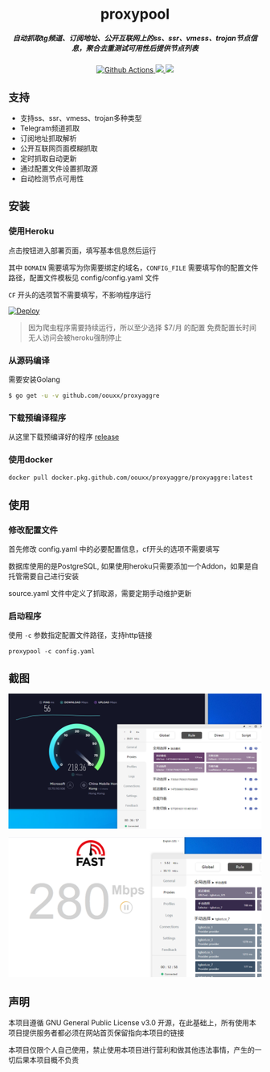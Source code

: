 <h1 align="center">
  <br>proxypool<br>
</h1>

<h5 align="center">自动抓取tg频道、订阅地址、公开互联网上的ss、ssr、vmess、trojan节点信息，聚合去重测试可用性后提供节点列表</h5>

<p align="center">
  <a href="https://github.com/oouxx/proxyaggre/actions">
    <img src="https://img.shields.io/github/workflow/status/oouxx/proxyaggre/Go?style=flat-square" alt="Github Actions">
  </a>
  <a href="https://goreportcard.com/report/github.com/oouxx/proxyaggre">
    <img src="https://goreportcard.com/badge/github.com/oouxx/proxyaggre?style=flat-square">
  </a>
  <a href="https://github.com/oouxx/proxyaggre/releases">
    <img src="https://img.shields.io/github/release/oouxx/proxyaggre/all.svg?style=flat-square">
  </a>
</p>

## 支持

- 支持ss、ssr、vmess、trojan多种类型
- Telegram频道抓取
- 订阅地址抓取解析
- 公开互联网页面模糊抓取
- 定时抓取自动更新
- 通过配置文件设置抓取源
- 自动检测节点可用性

## 安装

### 使用Heroku

点击按钮进入部署页面，填写基本信息然后运行

其中 `DOMAIN` 需要填写为你需要绑定的域名，`CONFIG_FILE` 需要填写你的配置文件路径，配置文件模板见 config/config.yaml 文件

`CF` 开头的选项暂不需要填写，不影响程序运行

[![Deploy](https://www.herokucdn.com/deploy/button.svg)](https://heroku.com/deploy)

> 因为爬虫程序需要持续运行，所以至少选择 $7/月 的配置
> 免费配置长时间无人访问会被heroku强制停止

### 从源码编译

需要安装Golang

```sh
$ go get -u -v github.com/oouxx/proxyaggre
```

### 下载预编译程序

从这里下载预编译好的程序 [release](https://github.com/oouxx/proxyaggre/releases)

### 使用docker

```sh
docker pull docker.pkg.github.com/oouxx/proxyaggre/proxyaggre:latest
```

## 使用

### 修改配置文件

首先修改 config.yaml 中的必要配置信息，cf开头的选项不需要填写

数据库使用的是PostgreSQL, 如果使用heroku只需要添加一个Addon，如果是自托管需要自己进行安装

source.yaml 文件中定义了抓取源，需要定期手动维护更新

### 启动程序

使用 `-c` 参数指定配置文件路径，支持http链接

```shell
proxypool -c config.yaml
```

## 截图

![Speedtest](docs/speedtest.png)

![Fast](docs/fast.png)

## 声明

本项目遵循 GNU General Public License v3.0 开源，在此基础上，所有使用本项目提供服务者都必须在网站首页保留指向本项目的链接

本项目仅限个人自己使用，禁止使用本项目进行营利和做其他违法事情，产生的一切后果本项目概不负责
